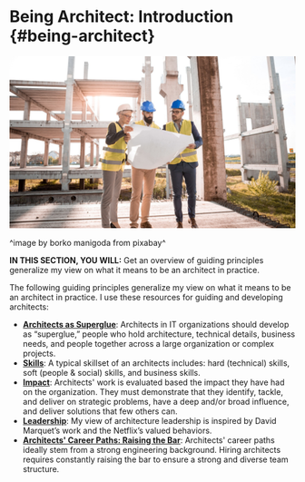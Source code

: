 

# Being Architect: Introduction {#being-architect}

![](assets/images/arch/architect-3979490_1920.jpg)

^image by borko manigoda from pixabay^

**IN THIS SECTION, YOU WILL:**  Get an overview of guiding principles generalize my view on what it means to be an architect in practice.

The following guiding principles generalize my view on what it means to be an architect in practice. I use these resources for guiding and developing architects:

* **[Architects as Superglue](#superglue)**: Architects in IT organizations should develop as “superglue,” people who hold architecture, technical details, business needs, and people together across a large organization or complex projects.
* **[Skills](#impact)**: A typical skillset of an architects includes: hard (technical) skills, soft (people & social) skills, and business skills.
* **[Impact](#impact)**: Architects' work is evaluated based the impact they have had on the organization. They must demonstrate that they identify, tackle, and deliver on strategic problems, have a deep and/or broad influence, and deliver solutions that few others can.
* **[Leadership](#leadership)**: My view of architecture leadership is inspired by David Marquet’s work and the Netflix’s valued behaviors.
* **[Architects' Career Paths: Raising the Bar](#career)**: Architects' career paths ideally stem from a strong engineering background. Hiring architects requires constantly raising the bar to ensure a strong and diverse team structure.
